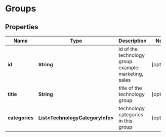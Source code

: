 

# Groups


## Properties

| Name | Type | Description | Notes |
|------------ | ------------- | ------------- | -------------|
|**id** | **String** | id of the technology group example: marketing, sales |  [optional] |
|**title** | **String** | title of the technology group |  [optional] |
|**categories** | [**List&lt;TechnologyCategoryInfo&gt;**](TechnologyCategoryInfo.md) | technology categories in this group |  [optional] |



